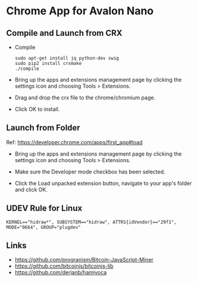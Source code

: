 # Chrome App for Avalon Nano

## Compile and Launch from CRX

* Compile
	```
	sudo apt-get install jq python-dev swig
	sudo pip2 install crxmake
	./compile
	```

* Bring up the apps and extensions management page by clicking the settings icon and choosing Tools > Extensions.

* Drag and drop the crx file to the chrome/chromium page.

* Click OK to install.


## Launch from Folder
Ref: https://developer.chrome.com/apps/first_app#load

* Bring up the apps and extensions management page by clicking the settings icon and choosing Tools > Extensions.

* Make sure the Developer mode checkbox has been selected.

* Click the Load unpacked extension button, navigate to your app's folder and click OK.

## UDEV Rule for Linux
`KERNEL=="hidraw*", SUBSYSTEM=="hidraw", ATTRS{idVendor}=="29f1", MODE="0664", GROUP="plugdev"`


## Links
* https://github.com/progranism/Bitcoin-JavaScript-Miner
* https://github.com/bitcoinjs/bitcoinjs-lib
* https://github.com/derjanb/hamiyoca
